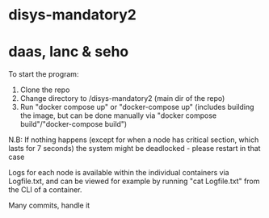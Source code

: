 # disys-mandatory2
# daas, lanc & seho

To start the program: 
1. Clone the repo 
2. Change directory to /disys-mandatory2 (main dir of the repo)  
3. Run "docker compose up" or "docker-compose up" (includes building the image, but can be done manually via "docker compose build"/"docker-compose build")

N.B: If nothing happens (except for when a node has critical section, which lasts for 7 seconds) the system might be deadlocked - please restart in that case

Logs for each node is available within the individual containers via Logfile.txt, 
and can be viewed for example by running "cat Logfile.txt" from the CLI of a container. 

Many commits, handle it
